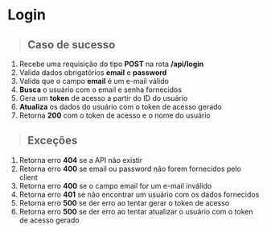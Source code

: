 # Login

> ## Caso de sucesso

1. Recebe uma requisição do tipo **POST** na rota **/api/login**
2. Valida dados obrigatórios **email** e **password**
3. Valida que o campo **email** é um e-mail válido
4. **Busca** o usuário com o email e senha fornecidos
5. Gera um **token** de acesso a partir do ID do usuário
6. **Atualiza** os dados do usuário com o token de acesso gerado
7. Retorna **200** com o token de acesso e o nome do usuário

> ## Exceções

1. Retorna erro **404** se a API não existir
2. Retorna erro **400** se email ou password não forem fornecidos pelo client
3. Retorna erro **400** se o campo email for um e-mail inválido
4. Retorna erro **401** se não encontrar um usuário com os dados fornecidos
5. Retorna erro **500** se der erro ao tentar gerar o token de acesso
6. Retorna erro **500** se der erro ao tentar atualizar o usuário com o token de acesso gerado
